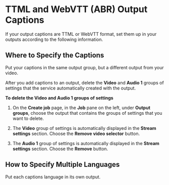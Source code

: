 # TTML and WebVTT \(ABR\) Output Captions<a name="ttml-and-webvtt-output-captions"></a>

If your output captions are TTML or WebVTT format, set them up in your outputs according to the following information\.

## Where to Specify the Captions<a name="where-ttml-and-webvtt-output-captions"></a>

Put your captions in the same output group, but a different output from your video\.

After you add captions to an output, delete the **Video** and **Audio 1** groups of settings that the service automatically created with the output\.

**To delete the Video and Audio 1 groups of settings**

1. On the **Create job** page, in the **Job** pane on the left, under **Output groups**, choose the output that contains the groups of settings that you want to delete\.

1. The **Video** group of settings is automatically displayed in the **Stream settings** section\. Choose the **Remove video selector** button\.

1. The **Audio 1** group of settings is automatically displayed in the **Stream settings** section\. Choose the **Remove** button\.

## How to Specify Multiple Languages<a name="multilang-ttml-and-webvtt-output-captions"></a>

Put each captions language in its own output\.